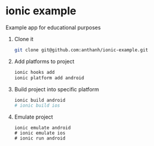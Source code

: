 # ionic example

Example app for educational purposes

1. Clone it

	```bash
	git clone git@github.com:anthanh/ionic-example.git
	```

2. Add platforms to project

	```bash
	ionic hooks add
	ionic platform add android
	```

3. Build project into specific platform

	```bash
	ionic build android
	# ionic build ios
	```

4. Emulate project

	```
	ionic emulate android
	# ionic emulate ios
	# ionic run android
	```
